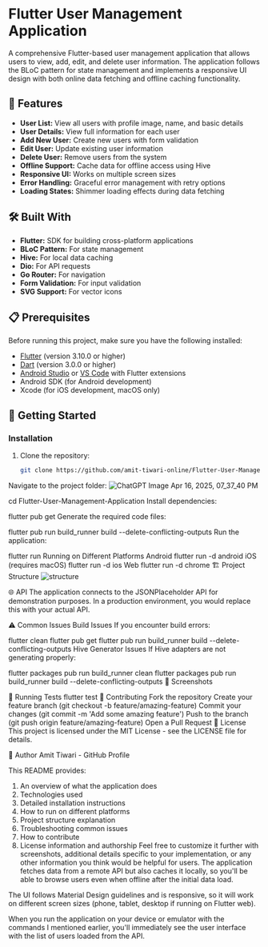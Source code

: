 # Flutter User Management Application
A comprehensive Flutter-based user management application that allows users to view, add, edit, and delete user information. The application follows the BLoC pattern for state management and implements a responsive UI design with both online data fetching and offline caching functionality.
## 📱 Features
- **User List:** View all users with profile image, name, and basic details
- **User Details:** View full information for each user
- **Add New User:** Create new users with form validation
- **Edit User:** Update existing user information
- **Delete User:** Remove users from the system
- **Offline Support:** Cache data for offline access using Hive
- **Responsive UI:** Works on multiple screen sizes
- **Error Handling:** Graceful error management with retry options
- **Loading States:** Shimmer loading effects during data fetching
## 🛠️ Built With
- **Flutter:** SDK for building cross-platform applications
- **BLoC Pattern:** For state management
- **Hive:** For local data caching
- **Dio:** For API requests
- **Go Router:** For navigation
- **Form Validation:** For input validation
- **SVG Support:** For vector icons
## 📋 Prerequisites
Before running this project, make sure you have the following installed:
- [Flutter](https://flutter.dev/docs/get-started/install) (version 3.10.0 or higher)
- [Dart](https://dart.dev/get-dart) (version 3.0.0 or higher)
- [Android Studio](https://developer.android.com/studio) or [VS Code](https://code.visualstudio.com/) with Flutter extensions
- Android SDK (for Android development)
- Xcode (for iOS development, macOS only)
## 🚀 Getting Started
### Installation
1. Clone the repository:
   ```bash
   git clone https://github.com/amit-tiwari-online/Flutter-User-Management-Application.git
Navigate to the project folder:
![ChatGPT Image Apr 16, 2025, 07_37_40 PM](https://github.com/user-attachments/assets/0556b760-b62f-446f-933d-0fa5a570f4d8)



cd Flutter-User-Management-Application
Install dependencies:

flutter pub get
Generate the required code files:

flutter pub run build_runner build --delete-conflicting-outputs
Run the application:

flutter run
Running on Different Platforms
Android
flutter run -d android
iOS (requires macOS)
flutter run -d ios
Web
flutter run -d chrome
🏗️ Project Structure
![structure](https://github.com/user-attachments/assets/064c75ec-dc80-43ce-a1b3-4b9635b152c1)


🌐 API
The application connects to the JSONPlaceholder API for demonstration purposes. In a production environment, you would replace this with your actual API.

⚠️ Common Issues
Build Issues
If you encounter build errors:

flutter clean
flutter pub get
flutter pub run build_runner build --delete-conflicting-outputs
Hive Generator Issues
If Hive adapters are not generating properly:

flutter packages pub run build_runner clean
flutter packages pub run build_runner build --delete-conflicting-outputs
📱 Screenshots
<!-- Add your screenshots here -->
🧪 Running Tests
flutter test
🤝 Contributing
Fork the repository
Create your feature branch (git checkout -b feature/amazing-feature)
Commit your changes (git commit -m 'Add some amazing feature')
Push to the branch (git push origin feature/amazing-feature)
Open a Pull Request
📄 License
This project is licensed under the MIT License - see the LICENSE file for details.

👤 Author
Amit Tiwari - GitHub Profile

This README provides:
1. An overview of what the application does
2. Technologies used
3. Detailed installation instructions
4. How to run on different platforms
5. Project structure explanation
6. Troubleshooting common issues
7. How to contribute
8. License information and authorship
Feel free to customize it further with screenshots, additional details specific to your implementation, or any other information you think would be helpful for users.
The application fetches data from a remote API but also caches it locally, so you'll be able to browse users even when offline after the initial data load.

The UI follows Material Design guidelines and is responsive, so it will work on different screen sizes (phone, tablet, desktop if running on Flutter web).

When you run the application on your device or emulator with the commands I mentioned earlier, you'll immediately see the user interface with the list of users loaded from the API.
